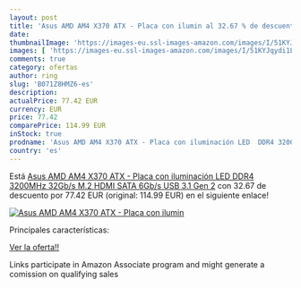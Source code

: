 ```yaml
---
layout: post
title: 'Asus AMD AM4 X370 ATX - Placa con ilumin al 32.67 % de descuento'
date: 
thumbnailImage: 'https://images-eu.ssl-images-amazon.com/images/I/51KYJqydi1L._SL200_.jpg'
images: [ 'https://images-eu.ssl-images-amazon.com/images/I/51KYJqydi1L._SL200_.jpg' ]
comments: true
category: ofertas
author: ring
slug: 'B071Z8HMZ6-es'
description:
actualPrice: 77.42 EUR
currency: EUR
price: 77.42
comparePrice: 114.99 EUR
inStock: true
prodname: 'Asus AMD AM4 X370 ATX - Placa con iluminación LED  DDR4 3200MHz  32Gb/s M.2  HDMI  SATA 6Gb/s  USB 3.1 Gen 2'
country: 'es'
---
```


Está [Asus AMD AM4 X370 ATX - Placa con iluminación LED  DDR4 3200MHz  32Gb/s M.2  HDMI  SATA 6Gb/s  USB 3.1 Gen 2](https://www.amazon.es/dp/B071Z8HMZ6/?tag=tolees-21) con 32.67 de descuento por 77.42 EUR (original: 114.99 EUR) en el siguiente enlace!

[![Asus AMD AM4 X370 ATX - Placa con ilumin](https://images-eu.ssl-images-amazon.com/images/I/51KYJqydi1L._SL200_.jpg)](https://www.amazon.es/dp/B071Z8HMZ6/?tag=tolees-21)

Principales características:


[Ver la oferta!!](https://www.amazon.es/dp/B071Z8HMZ6/?tag=tolees-21)

Links participate in Amazon Associate program and might generate a comission on qualifying sales



